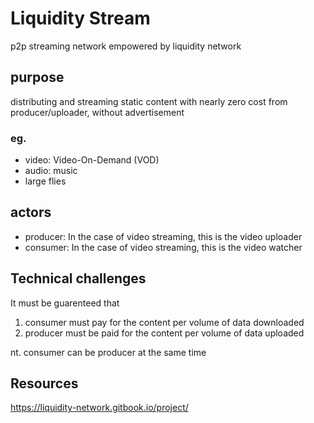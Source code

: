 # Liquidity Stream
p2p streaming network empowered by liquidity network

## purpose
distributing and streaming static content with nearly zero cost from producer/uploader, without advertisement

### eg. 
- video: Video-On-Demand (VOD)
- audio: music
- large flies

## actors
- producer:
In the case of video streaming, this is the video uploader
- consumer:
In the case of video streaming, this is the video watcher


## Technical challenges
It must be guarenteed that 
1. consumer must pay for the content per volume of data downloaded
2. producer must be paid for the content per volume of data uploaded

nt. consumer can be producer at the same time

## Resources
https://liquidity-network.gitbook.io/project/
